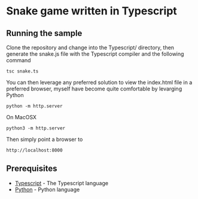 # Snake game written in Typescript

## Running the sample

Clone the repository and change into the Typescript/<engine> directory, then generate the snake.js file with the Typescript compiler and the following command

```
tsc snake.ts
```

You can then leverage any preferred solution to view the index.html file in a preferred browser, myself have become quite comfortable by levarging Python

```
python -m http.server
```

On MacOSX

```
python3 -m http.server
```

Then simply point a browser to

```
http://localhost:8000
```

## Prerequisites

* [Typescript](https://www.typescriptlang.org/) - The Typescript language
* [Python](https://www.python.org/) - Python language
